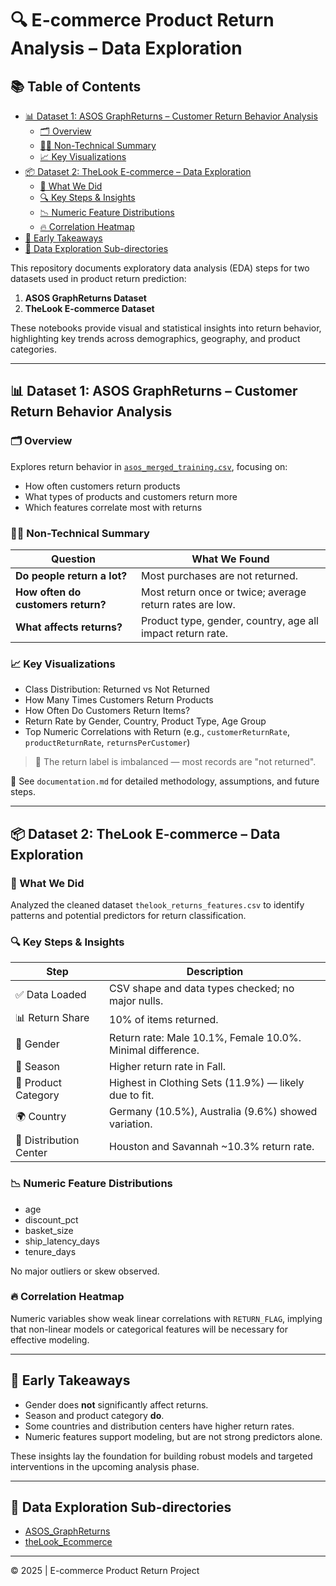 # 🔍 E-commerce Product Return Analysis – Data Exploration

## 📚 Table of Contents

*   [📊 Dataset 1: ASOS GraphReturns – Customer Return Behavior Analysis](#-dataset-1-asos-graphreturns--customer-return-behavior-analysis)
    *   [🗂 Overview](#-overview)
    *   [🧑‍💻 Non-Technical Summary](#-non-technical-summary)
    *   [📈 Key Visualizations](#-key-visualizations)
*   [📦 Dataset 2: TheLook E-commerce – Data Exploration](#-dataset-2-thelook-e-commerce--data-exploration)
    *   [🧾 What We Did](#-what-we-did)
    *   [🔍 Key Steps & Insights](#-key-steps--insights)
    *   [📉 Numeric Feature Distributions](#-numeric-feature-distributions)
    *   [🔥 Correlation Heatmap](#-correlation-heatmap)
*   [📌 Early Takeaways](#-early-takeaways)
*   [📂 Data Exploration Sub-directories](#-data-exploration-sub-directories)

This repository documents exploratory data analysis (EDA) steps for two datasets used in product return prediction:

1.  **ASOS GraphReturns Dataset**
2.  **TheLook E-commerce Dataset**

These notebooks provide visual and statistical insights into return behavior, highlighting key trends across demographics, geography, and product categories.

---

## 📊 Dataset 1: ASOS GraphReturns – Customer Return Behavior Analysis

### 🗂 Overview

Explores return behavior in [`asos_merged_training.csv`](https://drive.google.com/file/d/1IOFay-uuo2p5kYX8TZpumvsMQ8uwzt67/view?usp=sharing), focusing on:
- How often customers return products
- What types of products and customers return more
- Which features correlate most with returns

### 🧑‍💻 Non-Technical Summary

| Question | What We Found |
|---------|----------------|
| **Do people return a lot?** | Most purchases are not returned. |
| **How often do customers return?** | Most return once or twice; average return rates are low. |
| **What affects returns?** | Product type, gender, country, age all impact return rate. |

### 📈 Key Visualizations

- Class Distribution: Returned vs Not Returned
- How Many Times Customers Return Products
- How Often Do Customers Return Items?
- Return Rate by Gender, Country, Product Type, Age Group
- Top Numeric Correlations with Return (e.g., `customerReturnRate`, `productReturnRate`, `returnsPerCustomer`)

> 🧠 The return label is imbalanced — most records are "not returned".

📄 See `documentation.md` for detailed methodology, assumptions, and future steps.

---

## 📦 Dataset 2: TheLook E-commerce – Data Exploration

### 🧾 What We Did

Analyzed the cleaned dataset `thelook_returns_features.csv` to identify patterns and potential predictors for return classification.

### 🔍 Key Steps & Insights

| Step | Description |
|------|-------------|
| ✅ Data Loaded | CSV shape and data types checked; no major nulls. |
| 📊 Return Share | 10% of items returned. |
| 🧑 Gender | Return rate: Male 10.1%, Female 10.0%. Minimal difference. |
| 🍂 Season | Higher return rate in Fall. |
| 👕 Product Category | Highest in Clothing Sets (11.9%) — likely due to fit. |
| 🌍 Country | Germany (10.5%), Australia (9.6%) showed variation. |
| 🏢 Distribution Center | Houston and Savannah ~10.3% return rate. |

### 📉 Numeric Feature Distributions

- age
- discount_pct
- basket_size
- ship_latency_days
- tenure_days

No major outliers or skew observed.

### 🔥 Correlation Heatmap

Numeric variables show weak linear correlations with `RETURN_FLAG`, implying that non-linear models or categorical features will be necessary for effective modeling.

---

## 📌 Early Takeaways

- Gender does **not** significantly affect returns.
- Season and product category **do**.
- Some countries and distribution centers have higher return rates.
- Numeric features support modeling, but are not strong predictors alone.

These insights lay the foundation for building robust models and targeted interventions in the upcoming analysis phase.

---
## 📂 Data Exploration Sub-directories

*   [ASOS_GraphReturns](./ASOS_GraphReturns)
*   [theLook_Ecommerce](./theLook_Ecommerce)

---

© 2025 | E-commerce Product Return Project